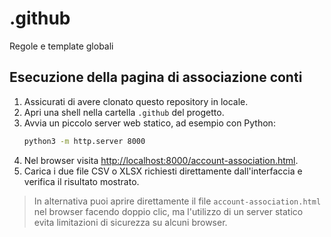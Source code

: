# .github
Regole e template globali

## Esecuzione della pagina di associazione conti

1. Assicurati di avere clonato questo repository in locale.
2. Apri una shell nella cartella `.github` del progetto.
3. Avvia un piccolo server web statico, ad esempio con Python:
   ```bash
   python3 -m http.server 8000
   ```
4. Nel browser visita [http://localhost:8000/account-association.html](http://localhost:8000/account-association.html).
5. Carica i due file CSV o XLSX richiesti direttamente dall'interfaccia e verifica il risultato mostrato.

> In alternativa puoi aprire direttamente il file `account-association.html` nel browser facendo doppio clic, ma l'utilizzo di un server statico evita limitazioni di sicurezza su alcuni browser.
